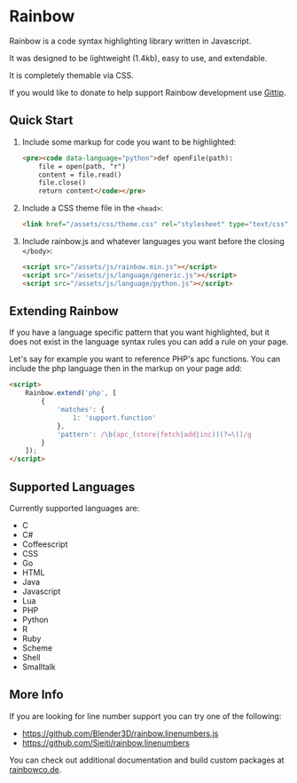 # Rainbow

Rainbow is a code syntax highlighting library written in Javascript.

It was designed to be lightweight (1.4kb), easy to use, and extendable.

It is completely themable via CSS.

If you would like to donate to help support Rainbow development use [Gittip](https://www.gittip.com/ccampbell).

## Quick Start

1. Include some markup for code you want to be highlighted:

    ```html
    <pre><code data-language="python">def openFile(path):
        file = open(path, "r")
        content = file.read()
        file.close()
        return content</code></pre>
    ```

2. Include a CSS theme file in the ``<head>``:

    ```html
    <link href="/assets/css/theme.css" rel="stylesheet" type="text/css">
    ```

3. Include rainbow.js and whatever languages you want before the closing ``</body>``:

    ```html
    <script src="/assets/js/rainbow.min.js"></script>
    <script src="/assets/js/language/generic.js"></script>
    <script src="/assets/js/language/python.js"></script>
    ```

## Extending Rainbow
If you have a language specific pattern that you want highlighted, but it does not exist in the language syntax rules you can add a rule on your page.

Let's say for example you want to reference PHP's apc functions.
You can include the php language then in the markup on your page add:

```html
<script>
    Rainbow.extend('php', [
        {
            'matches': {
                1: 'support.function'
            },
            'pattern': /\b(apc_(store|fetch|add|inc))(?=\()/g
        }
    ]);
</script>
```

## Supported Languages

Currently supported languages are:
- C
- C#
- Coffeescript
- CSS
- Go
- HTML
- Java
- Javascript
- Lua
- PHP
- Python
- R
- Ruby
- Scheme
- Shell
- Smalltalk

## More Info

If you are looking for line number support you can try one of the following:
- https://github.com/Blender3D/rainbow.linenumbers.js
- https://github.com/Sjeiti/rainbow.linenumbers

You can check out additional documentation and build custom packages at [rainbowco.de](http://rainbowco.de).
